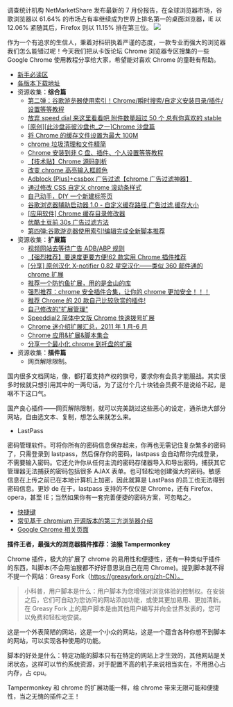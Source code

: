 调查统计机构 NetMarketShare 发布最新的 7 月份报告，在全球浏览器市场，谷歌浏览器以 61.64% 的市场占有率继续成为世界上排名第一的桌面浏览器，IE 以 12.06% 紧随其后，Firefox 则以 11.15% 排在第三位。
![](https://cdn.nlark.com/yuque/0/2019/png/126032/1558182611078-9f867c81-07f5-4371-aa58-71fa4a55b533.png#align=left&display=inline&height=782&originHeight=782&originWidth=776&size=0&status=done&width=776)

作为一个有追求的生信人，秉着对科研执着严谨的态度，一款专业而强大的浏览器我们怎么能错过呢！今天我们把从卡饭论坛 Chrome 浏览器专区搜集的一些 Google Chrome 使用教程分享给大家，希望能对喜欢 Chrome 的童鞋有帮助。

- [新手必读区](https://bbs.kafan.cn/forum.php?mod=viewthread&tid=984403&page=1#pid191955358)
- [各版本下载地址](https://bbs.kafan.cn/forum.php?mod=viewthread&tid=984403&page=1#pid19195543)
- 资源收集：**综合篇**
  - [第二弹：谷歌游览器使用索引！Chrome/瞬时搜索/自定义安装目录/插件/设置等等教程](http://bbs.kafan.cn/thread-840991-1-1.html)
  - [放弃 speed dial 来这里看看吧 附件数量超过 50 个 总有你喜欢的 stable](http://bbs.kafan.cn/thread-929554-1-1.html)
  - [[原创][此沙盘非彼沙盘也\_之一]Chrome 沙盘篇](http://bbs.kafan.cn/thread-858761-1-1.html)
  - [将 Chrome 的缓存文件设置为最大 100M](http://bbs.kafan.cn/thread-866484-1-1.html)
  - [chrome 垃圾清理和文件精简](http://bbs.kafan.cn/thread-863479-1-1.html)
  - [Chrome 安装到非 C 盘、插件、个人设置等等教程](http://bbs.kafan.cn/thread-865588-1-1.html)
  - [【技术贴】Chrome 源码剖析](http://bbs.kafan.cn/thread-716167-1-1.html)
  - [改变 chrome 高亮输入框颜色](http://bbs.kafan.cn/thread-766877-1-1.html)
  - [Adblock (Plus)+cssbox 广告过滤【chrome 广告过滤神器】](http://bbs.kafan.cn/thread-803683-1-1.html)
  - [通过修改 CSS 自定义 chrome 滚动条样式](http://bbs.kafan.cn/thread-1041710-1-1.html)
  - [自己动手，DIY 一个新建标签页](http://bbs.kafan.cn/forum.php?mod=viewthread&tid=1046868)
  - [谷歌浏览器辅助启动器 1.0 - 自定义缓存路径,广告过滤,缓存大小](http://bbs.kafan.cn/thread-1073040-1-1.html)
  - [[应用软件] Chrome 缓存目录修改器](http://bbs.kafan.cn/thread-1072463-1-1.html)
  - [优酷土豆前 30s 广告过滤方法](http://bbs.kafan.cn/thread-1029738-1-1.html)
  - [第四弹:谷歌游览器使用索引!编辑完成全新脚本推荐](http://bbs.kafan.cn/thread-1092697-1-1.html)
- 资源收集：**扩展篇**
  - [视频网站去等待广告 ADB/ABP 规则](http://bbs.kafan.cn/thread-1020949-1-1.html)
  - [【强烈推荐】要速度更要方便!62 款实用 Chrome 插件推荐](http://bbs.kafan.cn/thread-644937-1-1.html)
  - [[分享] 原创汉化 X-notifier 0.82 星空汉化——类似 360 邮件通的 chrome 扩展](http://bbs.kafan.cn/thread-1005404-1-1.html)
  - [推荐一个防钓鱼扩展，用的是金山的库](http://bbs.kafan.cn/thread-1002916-1-1.html)
  - [强烈推荐：chrome 安全插件合集，让你的 chrome 更加安全！！！](http://bbs.kafan.cn/thread-957029-1-1.html)
  - [推荐 Chrome 的 20 款自己比较欣赏的插件!](http://bbs.kafan.cn/thread-893054-1-1.html)
  - [自己修改的"扩展管理"](http://bbs.kafan.cn/thread-889525-1-1.html)
  - [Speeddial2 简体中文版 Chrome 快速拨号扩展](http://bbs.kafan.cn/thread-1007004-1-1.html)
  - [Chrome 迷介绍扩展汇总，2011 年 1 月-6 月](http://bbs.kafan.cn/thread-1011199-1-1.html)
  - [Chrome 应用&扩展&脚本集合](http://bbs.kafan.cn/thread-1040672-1-1.html)
  - [分享一个最小化 chrome 到托盘的扩展](http://bbs.kafan.cn/thread-1084630-1-1.html)
- 资源收集：**插件篇**
  - 网页解除限制。

国内很多文档网站，像，都打着支持产权的旗号，要求你有会员才能服战。其实很多时候就只想引用其中的一两句话，为了这付个几十块钱会员费不是说给不起，是咽不下这口气。

国产良心插件——网页解除限制，就可以完美跳过这些恶心的设定，通杀绝大部分网站，自由选文本、复制，想怎么来就怎么来。

- LastPass

密码管理软件。可将你所有的密码信息保存起来，你再也无需记住复杂繁多的密码了，只需登录到 lastpass，然后保存你的密码，lastpass 会自动帮你完成登录，不需要输入密码。它还允许你从任何主流的密码存储器导入和导出密码，捕获其它管理器无法捕获的密码包括很多 AJAX 表单。也可轻松地创建强大的密码。敏感信息在上传之前已在本地计算机上加密，因此就算是 LastPass 的员工也无法得到密码信息。更妙 de 在于，lastpass 支持的不仅仅是 Chrome，还有 Firefox、opera，甚至 IE；当然如果你有一套完善便捷的密码方案，可忽略之。

- [快捷键](http://bbs.kafan.cn/forum.php?mod=redirect&goto=findpost&ptid=984403&pid=19195849&fromuid=487958)
- [常见基于 chromium 开源版本的第三方浏览器介绍](http://bbs.kafan.cn/forum.php?mod=redirect&goto=findpost&ptid=984403&pid=19195861&fromuid=487958)
- [Google Chrome 相关页面](http://bbs.kafan.cn/forum.php?mod=redirect&goto=findpost&ptid=984403&pid=19195865&fromuid=487958)

**插件王者，最强大的浏览器插件推荐：油猴 Tampermonkey**

Chrome 插件，极大的扩展了 chrome 的易用性和便捷性，还有一种类似于插件的东西，叫脚本(不会用油猴都不好好意思说自己在用 Chrome)。提到脚本就不得不提一个网站：Greasy Fork（https://greasyfork.org/zh-CN）。

> 小科普，用户脚本是什么：用户脚本为您增强对浏览体验的控制权。在安装之后，它们可自动为您访问的网站添加功能，或使其更加易用、更加清新。在 Greasy Fork 上的用户脚本是由其他用户编写并向全世界发表的，您可以免费和轻松地安装。

这是一个外表简陋的网站，这是一个小众的网站，这是一个蕴含各种你想不到脚本的网站，可以实现各种使用的功能。

脚本的好处是什么：特定功能的脚本只有在特定的网站上才生效的，其他网站是关闭状态，这样可以节约系统资源，对于配置不高的机子来说相当实在，不用担心占内存，占 cpu。

Tampermonkey 和 chrome 的扩展功能一样，给 chrome 带来无限可能和便捷性，当之无愧的插件之王！
